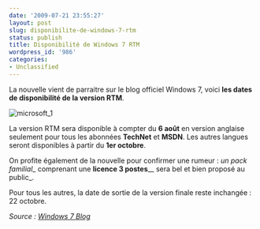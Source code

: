 ```yaml
---
date: '2009-07-21 23:55:27'
layout: post
slug: disponibilite-de-windows-7-rtm
status: publish
title: Disponibilité de Windows 7 RTM
wordpress_id: '986'
categories:
- Unclassified
---
```


La nouvelle vient de parraitre sur le blog officiel Windows 7, voici **les dates de disponibilité de la version RTM**.




![microsoft_1](http://blog.kdecherf.com/wp-content/uploads/2009/07/microsoft_1.jpg)




La version RTM sera disponible à compter du **6 août** en version anglaise seulement pour tous les abonnées **TechNet** et **MSDN**. Les autres langues seront disponibles à partir du **1er octobre**.




On profite également de la nouvelle pour confirmer une rumeur : _un pack familial__ comprenant une **licence 3 postes**__ sera bel et bien proposé au public_.




Pour tous les autres, la date de sortie de la version finale reste inchangée : 22 octobre.







_Source : [Windows 7 Blog](http://windowsteamblog.com/blogs/windows7/archive/2009/07/21/when-will-you-get-windows-7-rtm.aspx)_



